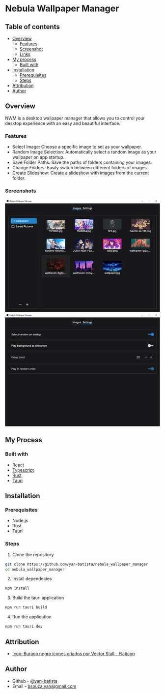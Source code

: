 # Nebula Wallpaper Manager

## Table of contents
- [Overview](#overview)
  - [Features](#features)
  - [Screenshot](#screenshot)
  - [Links](#links)
- [My process](#my-process)
  - [Built with](#built-with)
- [Installation](#installation)
  - [Prerequisites](#prerequisites)
  - [Steps](#steps)
- [Attribution](#attribution)
- [Author](#author)

## Overview
NWM is a desktop wallpaper manager that allows you to control your desktop experience with an easy and beautiful interface.

### Features
- Select Image: Choose a specific image to set as your wallpaper.
- Random Image Selection: Automatically select a random image as your wallpaper on app startup.
- Save Folder Paths: Save the paths of folders containing your images.
- Change Folders: Easily switch between different folders of images.
- Create Slideshow: Create a slideshow with images from the current folder.

### Screenshots
![images](./public/images.png)
![images](./public/settings.png)

## My Process
### Built with
- [React](https://reactjs.org/)
- [Typescript](https://www.typescriptlang.org/)
- [Rust](https://www.rust-lang.org/)
- [Tauri](https://tauri.app/)

## Installation
### Prerequisites
- Node.js
- Rust
- Tauri

### Steps
1. Clone the repository
```bash
git clone https://github.com/yan-batista/nebula_wallpaper_manager
cd nebula_wallpaper_manager
```
2. Install dependecies
```bash
npm install
```
3. Build the tauri application
```bash
npm run tauri build
```
4. Run the application
```bash
npm run tauri dev
```

## Attribution
- [Icon: Buraco negro ícones criados por Vector Stall - Flaticon](https://www.flaticon.com/br/icones-gratis/buraco-negro)


## Author
- Github - [@yan-batista](https://github.com/yan-batista)
- Email - bsouza.yan@gmail.com